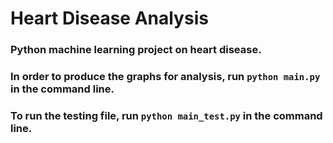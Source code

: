 # Heart Disease Analysis

### Python machine learning project on heart disease.

### In order to produce the graphs for analysis, run `python main.py` in the command line.

### To run the testing file, run `python main_test.py` in the command line.
